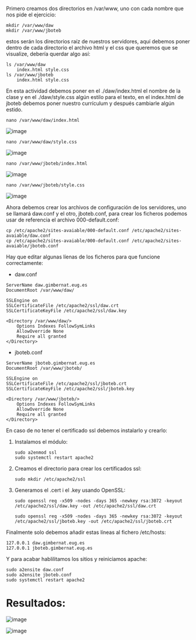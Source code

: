 Primero creamos dos directorios en /var/www, uno con cada nombre que nos pide el ejercicio:

    mkdir /var/www/daw 
    mkdir /var/www/jboteb
    
estos serán los directorios raíz de nuestros servidores, aquí debemos poner dentro de cada directorio el archivo html y el css que queremos que se visualize, debería querdar algo así:

    ls /var/www/daw
        index.html style.css
    ls /var/www/jboteb
        index.html style.css

En esta actividad debemos poner en el ./daw/index.html el nombre de la clase y en el ./daw/style.css algún estilo para el texto, en el index.html de jboteb debemos poner nuestro currículum y después cambiarle algún estido.

    nano /var/www/daw/index.html
   
![image](https://github.com/pepbote/despliegue-de-aplicaciones-web/assets/144775358/f728cf07-f2aa-49fb-80b8-5f145ff379a8)

    nano /var/www/daw/style.css

![image](https://github.com/pepbote/despliegue-de-aplicaciones-web/assets/144775358/68e051c3-8ce4-49d8-925d-c4707332e87d)

    nano /var/www/jboteb/index.html

![image](https://github.com/pepbote/despliegue-de-aplicaciones-web/assets/144775358/2affabb3-2e22-49b7-bdb0-caa429db1564)

    nano /var/www/jboteb/style.css

![image](https://github.com/pepbote/despliegue-de-aplicaciones-web/assets/144775358/0b09af70-4250-4eae-a395-6c124c88b28b)

Ahora debemos crear los archivos de configuración de los servidores, uno se llamará daw.conf y el otro, jboteb.conf, para crear los ficheros podemos usar de referencia el archivo 000-default.conf:

```
cp /etc/apache2/sites-avaiable/000-default.conf /etc/apache2/sites-avaiable/daw.conf
cp /etc/apache2/sites-avaiable/000-default.conf /etc/apache2/sites-avaiable/jboteb.conf
```

Hay que editar algunas líenas de los ficheros para que funcione correctamente:

* daw.conf
```
ServerName daw.gimbernat.eug.es
DocumentRoot /var/www/daw/

SSLEngine on
SSLCertificateFile /etc/apache2/ssl/daw.crt
SSLCertificateKeyFile /etc/apache2/ssl/daw.key

<Directory /var/www/daw/>
    Options Indexes FollowSymLinks
    AllowOverride None
    Require all granted
</Directory>
```

* jboteb.conf
```
ServerName jboteb.gimbernat.eug.es
DocumentRoot /var/www/jboteb/

SSLEngine on
SSLCertificateFile /etc/apache2/ssl/jboteb.crt
SSLCertificateKeyFile /etc/apache2/ssl/jboteb.key

<Directory /var/www/jboteb/>
    Options Indexes FollowSymLinks
    AllowOverride None
    Require all granted
</Directory>
```

En caso de no tener el certificado ssl debemos instalarlo y crearlo:

1. Instalamos el módulo:
   ```
   sudo a2enmod ssl
   sudo systemctl restart apache2
    ```
2. Creamos el directorio para crear los certificados ssl:
   ```
   sudo mkdir /etc/apache2/ssl
   ```
3. Generamos el .cert i el .key usando OpenSSL:
   ```
   sudo openssl req -x509 -nodes -days 365 -newkey rsa:3072 -keyout /etc/apache2/ssl/daw.key -out /etc/apache2/ssl/daw.crt

   sudo openssl req -x509 -nodes -days 365 -newkey rsa:3072 -keyout /etc/apache2/ssl/jboteb.key -out /etc/apache2/ssl/jboteb.crt
   ```

Finalmente solo debemos añadir estas líneas al fichero /etc/hosts:

```
127.0.0.1 daw.gimbernat.eug.es
127.0.0.1 jboteb.gimbernat.eug.es
```

Y para acabar hablilitamos los sitios y reiniciamos apache:

```
sudo a2ensite daw.conf
sudo a2ensite jboteb.conf  
sudo systemctl restart apache2
```

# Resultados:

![image](https://github.com/pepbote/daw-pruebas/assets/144775358/b930a364-891a-4874-8006-8c7ee4057bbf)

![image](https://github.com/pepbote/daw-pruebas/assets/144775358/9a84433b-e05d-43e7-bd6a-13ec3943beb1)
